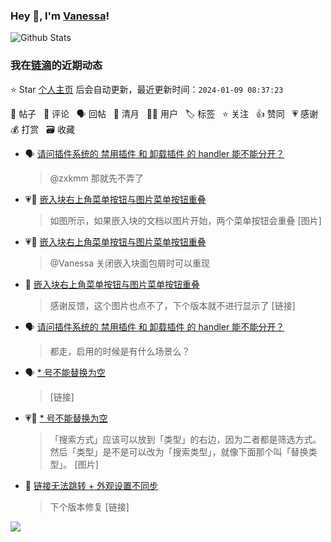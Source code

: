 ### Hey 👋, I'm [Vanessa](http://vanessa.b3log.org/)!

![Github Stats](https://github-readme-stats.vercel.app/api?username=Vanessa219&show_icons=true)

<!--events start -->

### 我在[链滴](https://ld246.com)的近期动态

⭐️ Star [个人主页](https://github.com/Vanessa219/Vanessa219) 后会自动更新，最近更新时间：`2024-01-09 08:37:23`

📝 帖子 &nbsp; 💬 评论 &nbsp; 🗣 回帖 &nbsp; 🌙 清月 &nbsp; 👨‍💻 用户 &nbsp; 🏷️ 标签 &nbsp; ⭐️ 关注 &nbsp; 👍 赞同 &nbsp; 💗 感谢 &nbsp; 💰 打赏 &nbsp; 🗃 收藏

* 🗣 [请问插件系统的 禁用插件 和 卸载插件 的 handler 能不能分开？](https://ld246.com/article/1704457332239/comment/1704539934783#comments)

  > @zxkmm 那就先不弄了
* 💗📝 [嵌入块右上角菜单按钮与图片菜单按钮重叠](https://ld246.com/article/1704531087665)

  > 如图所示，如果嵌入块的文档以图片开始，两个菜单按钮会重叠 [图片]
* 💗💬 [嵌入块右上角菜单按钮与图片菜单按钮重叠](https://ld246.com/article/1704531087665/comment/1704531394741#comments)

  > @Vanessa 关闭嵌入块面包屑时可以重现
* 💬 [嵌入块右上角菜单按钮与图片菜单按钮重叠](https://ld246.com/article/1704531087665/comment/1704611229643#comments)

  > 感谢反馈，这个图片也点不了，下个版本就不进行显示了 [链接]
* 🗣 [请问插件系统的 禁用插件 和 卸载插件 的 handler 能不能分开？](https://ld246.com/article/1704457332239/comment/1704539934783#comments)

  > 都走，启用的时候是有什么场景么？
* 🗣 [* 号不能替换为空](https://ld246.com/article/1704285860053/comment/1704528635155#comments)

  > [链接]
* 💗💬 [* 号不能替换为空](https://ld246.com/article/1704285860053/comment/1704528635155#comments)

  > 「搜索方式」应该可以放到「类型」的右边，因为二者都是筛选方式。 然后「类型」是不是可以改为「搜索类型」，就像下面那个叫「替换类型」。 [图片]
* 💬 [链接无法跳转 + 外观设置不同步](https://ld246.com/article/1704526490343/comment/1704529636474#comments)

  > 下个版本修复 [链接]


<!--events end -->

<a title="Hits" target="_blank" href="https://github.com/Vanessa219/Vanessa219"><img src="https://hits.b3log.org/Vanessa219/Vanessa219.svg"></a>
